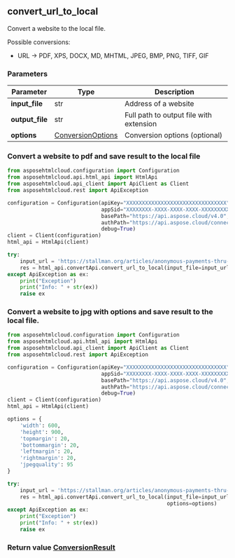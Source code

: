 ## convert_url_to_local

Convert a website to the local file.

Possible conversions: 
- URL -> PDF, XPS, DOCX, MD, MHTML, JPEG, BMP, PNG, TIFF, GIF


### Parameters
| Parameter        | Type                                      | Description                             |
|------------------|-------------------------------------------|-----------------------------------------|
| **input_file**   | str                                       | Address of a website                    |
| **output_file**  | str                                       | Full path to output file with extension |
| **options**      | [ConversionOptions](ConversionOptions.md) | Conversion options (optional)           |


### Convert a website to pdf and save result to the local file
```python
from asposehtmlcloud.configuration import Configuration
from asposehtmlcloud.api.html_api import HtmlApi
from asposehtmlcloud.api_client import ApiClient as Client
from asposehtmlcloud.rest import ApiException

configuration = Configuration(apiKey="XXXXXXXXXXXXXXXXXXXXXXXXXXXXXXXX",
                              appSid="XXXXXXXX-XXXX-XXXX-XXXX-XXXXXXXXXXXX",
                              basePath="https://api.aspose.cloud/v4.0",
                              authPath="https://api.aspose.cloud/connect/token",
                              debug=True)
client = Client(configuration)
html_api = HtmlApi(client)

try:
    input_url = 'https://stallman.org/articles/anonymous-payments-thru-phones.html'
    res = html_api.convertApi.convert_url_to_local(input_file=input_url, output_file="test.pdf")
except ApiException as ex:
    print("Exception")
    print("Info: " + str(ex))
    raise ex

```

### Convert a website to jpg with options and save result to the local file.
```python
from asposehtmlcloud.configuration import Configuration
from asposehtmlcloud.api.html_api import HtmlApi
from asposehtmlcloud.api_client import ApiClient as Client
from asposehtmlcloud.rest import ApiException

configuration = Configuration(apiKey="XXXXXXXXXXXXXXXXXXXXXXXXXXXXXXXX",
                              appSid="XXXXXXXX-XXXX-XXXX-XXXX-XXXXXXXXXXXX",
                              basePath="https://api.aspose.cloud/v4.0",
                              authPath="https://api.aspose.cloud/connect/token",
                              debug=True)
client = Client(configuration)
html_api = HtmlApi(client)

options = {
    'width': 600,
    'height': 900,
    'topmargin': 20,
    'bottommargin': 20,
    'leftmargin': 20,
    'rightmargin': 20,
    'jpegquality': 95
}

try:
    input_url = 'https://stallman.org/articles/anonymous-payments-thru-phones.html'
    res = html_api.convertApi.convert_url_to_local(input_file=input_url, output_file="test.jpg",
                                                   options=options)
except ApiException as ex:
    print("Exception")
    print("Info: " + str(ex))
    raise ex

```

### Return value [ConversionResult](ConversionResult.md)